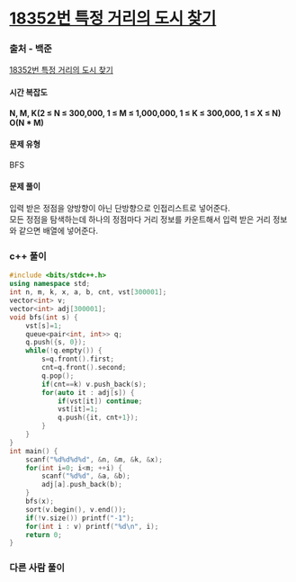 # [18352번 특정 거리의 도시 찾기](https://www.acmicpc.net/problem/18352)

### 출처 - 백준
[18352번 특정 거리의 도시 찾기](https://www.acmicpc.net/problem/18352)

#### 시간 복잡도
**N, M, K(2 ≤ N ≤ 300,000, 1 ≤ M ≤ 1,000,000, 1 ≤ K ≤ 300,000, 1 ≤ X ≤ N)**  
**O(N \* M)**

#### 문제 유형
BFS

#### 문제 풀이
입력 받은 정점을 양방향이 아닌 단방향으로 인접리스트로 넣어준다.  
모든 정점을 탐색하는데 하나의 정점마다 거리 정보를 카운트해서 입력 받은 거리 정보와 같으면 배열에 넣어준다.

### c++ 풀이
```c++
#include <bits/stdc++.h>
using namespace std;
int n, m, k, x, a, b, cnt, vst[300001];
vector<int> v;
vector<int> adj[300001];
void bfs(int s) {
    vst[s]=1;
    queue<pair<int, int>> q;
    q.push({s, 0});
    while(!q.empty()) {
        s=q.front().first;
        cnt=q.front().second;
        q.pop();
        if(cnt==k) v.push_back(s);
        for(auto it : adj[s]) {
            if(vst[it]) continue;
            vst[it]=1;
            q.push({it, cnt+1});
        }
    }
}
int main() {
    scanf("%d%d%d%d", &n, &m, &k, &x);
    for(int i=0; i<m; ++i) {
        scanf("%d%d", &a, &b);
        adj[a].push_back(b);
    }
    bfs(x);
    sort(v.begin(), v.end());
    if(!v.size()) printf("-1");
    for(int i : v) printf("%d\n", i);
    return 0;
}
```

### 다른 사람 풀이
```c++

```